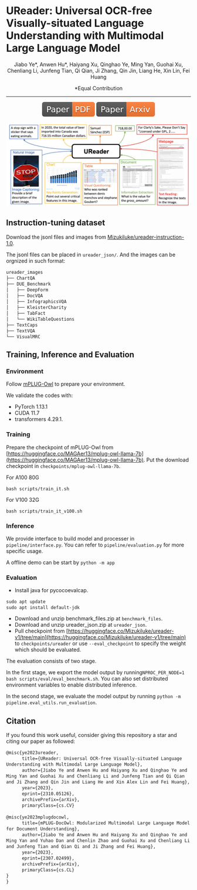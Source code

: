 
# UReader: Universal OCR-free Visually-situated Language Understanding with Multimodal Large Language Model

<div align="center">

Jiabo Ye*, Anwen Hu*, Haiyang Xu, Qinghao Ye, Ming Yan, Guohai Xu, Chenliang Li, Junfeng Tian, Qi Qian, Ji Zhang, Qin Jin, Liang He, Xin Lin, Fei Huang

*Equal Contribution

</div>
<hr>
<div align="center">
<a href="http://mm-chatgpt.oss-cn-zhangjiakou.aliyuncs.com/mplug_owl_demo/released_checkpoint/UReader_Arxiv.pdf"><img src="assets/Paper-PDF-orange.svg"></a>
<a href="https://arxiv.org/abs/2310.05126"><img src="assets/Paper-Arxiv-orange.svg" ></a>

![images](assets/intro_case.jpg)
</div>

## Instruction-tuning dataset
Download the jsonl files and images from [Mizukiluke/ureader-instruction-1.0](https://huggingface.co/datasets/Mizukiluke/ureader-instruction-1.0/tree/main).

The jsonl files can be placed in ```ureader_json/```. And the images can be orgnized in such format:
```
ureader_images
├── ChartQA
├── DUE_Benchmark
│   ├── DeepForm
│   ├── DocVQA
│   ├── InfographicsVQA
│   ├── KleisterCharity
│   ├── TabFact
│   └── WikiTableQuestions
├── TextCaps
├── TextVQA
└── VisualMRC
```

## Training, Inference and Evaluation
### Environment
Follow [mPLUG-Owl](https://github.com/X-PLUG/mPLUG-Owl) to prepare your environment.

We validate the codes with: 
* PyTorch 1.13.1
* CUDA 11.7
* transformers 4.29.1.

### Training
Prepare the checkpoint of mPLUG-Owl from [https://huggingface.co/MAGAer13/mplug-owl-llama-7b](https://huggingface.co/MAGAer13/mplug-owl-llama-7b). Put the download checkpoint in ```checkpoints/mplug-owl-llama-7b```.

For A100 80G
```
bash scripts/train_it.sh
```
For V100 32G
```
bash scripts/train_it_v100.sh
```

### Inference
We provide interface to build model and processer in ```pipeline/interface.py```. You can refer to ```pipeline/evaluation.py``` for more specific usage.

A offline demo can be start by ```python -m app```

### Evaluation
* Install java for pycocoevalcap. 
```
sudo apt update
sudo apt install default-jdk
```
* Download and unzip benchmark_files.zip at ```benchmark_files```.
* Download and unzip ureader_json.zip at ```ureader_json```.
* Pull checkpoint from [https://huggingface.co/Mizukiluke/ureader-v1/tree/main](https://huggingface.co/Mizukiluke/ureader-v1/tree/main) to ```checkpoints/ureader``` or use ```--eval_checkpoint``` to specify the weight which should be evaluated.

The evaluation consists of two stage.

In the first stage, we export the model output by running```NPROC_PER_NODE=1 bash scripts/eval/eval_benchmark.sh```. You can also set distributed environment variables to enable distributed inference.

In the second stage, we evaluate the model output by running ```python -m pipeline.eval_utils.run_evaluation```.


## Citation
If you found this work useful, consider giving this repository a star and citing our paper as followed:
```
@misc{ye2023ureader,
      title={UReader: Universal OCR-free Visually-situated Language Understanding with Multimodal Large Language Model}, 
      author={Jiabo Ye and Anwen Hu and Haiyang Xu and Qinghao Ye and Ming Yan and Guohai Xu and Chenliang Li and Junfeng Tian and Qi Qian and Ji Zhang and Qin Jin and Liang He and Xin Alex Lin and Fei Huang},
      year={2023},
      eprint={2310.05126},
      archivePrefix={arXiv},
      primaryClass={cs.CV}

@misc{ye2023mplugdocowl,
      title={mPLUG-DocOwl: Modularized Multimodal Large Language Model for Document Understanding}, 
      author={Jiabo Ye and Anwen Hu and Haiyang Xu and Qinghao Ye and Ming Yan and Yuhao Dan and Chenlin Zhao and Guohai Xu and Chenliang Li and Junfeng Tian and Qian Qi and Ji Zhang and Fei Huang},
      year={2023},
      eprint={2307.02499},
      archivePrefix={arXiv},
      primaryClass={cs.CL}
}
}
```